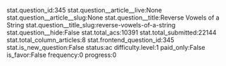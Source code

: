 stat.question_id:345
stat.question__article__live:None
stat.question__article__slug:None
stat.question__title:Reverse Vowels of a String
stat.question__title_slug:reverse-vowels-of-a-string
stat.question__hide:False
stat.total_acs:10391
stat.total_submitted:22144
stat.total_column_articles:8
stat.frontend_question_id:345
stat.is_new_question:False
status:ac
difficulty.level:1
paid_only:False
is_favor:False
frequency:0
progress:0
